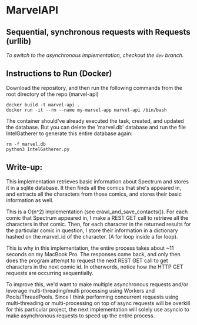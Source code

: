 # MarvelAPI
## Sequential, synchronous requests with Requests (urllib)
*To switch to the asynchronous implementation, checkout the `dev` branch.*

## Instructions to Run (Docker)
Download the repository, and then run the following commands from the root directory of the repo (marvel-api)
```
docker build -t marvel-api .
docker run -it --rm --name my-marvel-app marvel-api /bin/bash
```
The container should've already executed the task, created, and updated the database. But you can delete the 'marvel.db' database and run the file IntelGatherer to generate this entire database again:
```
rm -f marvel.db
python3 IntelGatherer.py
```

## Write-up:
This implementation retrieves basic information about Spectrum and stores it in a sqlite database. It then finds all the comics that she's appeared in, and extracts all the characters from those comics, and stores their basic information as well.

This is a O(n^2) implementation (see crawl_and_save_contacts()). For each comic that Spectrum appeared in, I make a REST GET call to retrieve all the characters in that comic. Then, for each character in the returned results for the particular comic in question, I store their information in a dictionary hashed on the marvel_id of the character. (A for loop inside a for loop).

This is why in this implementation, the entire process takes about ~11 seconds on my MacBook Pro. The responses come back, and only then does the program attempt to request the next REST GET call to get characters in the next comic id. In otherwords, notice how the HTTP GET requests are occurring sequentially.

To improve this, we'd want to make multiple asynchronous requests and/or leverage multi-threading/multi processing using Workers and Pools/ThreadPools. Since I think performing concurrent requests using multi-threading or multi-processing on top of async requests will be overkill for this particular project, the next implementation will solely use asyncio to make asynchronous requests to speed up the entire process.

